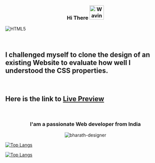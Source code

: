 <h3 align="center">
    Hi There
    <img src="https://c.tenor.com/z2xJqhCpneIAAAAM/wave-hand.gif" 
         alt="Waving hand gif"
         height="45"
         width="45" />
</h3>

![HTML5](https://img.shields.io/badge/html5-%23E34F26.svg?style=for-the-badge&logo=html5&logoColor=white)


<br>

## I challenged myself to clone the design of an existing Website to evaluate how well I understood the CSS properties.

<br>

## Here is the link to <a target="_blank" href="https://bharath-designer.github.io/w3-schools-clone/">Live Preview</a>

<br>

<h3 align="center">I'am a passionate Web developer from India</h3>


<p align="center"><img  src="https://github-readme-streak-stats.herokuapp.com/?user=bharath-designer" alt="bharath-designer" /></p>


[![Top Langs](https://github-readme-stats.vercel.app/api/top-langs/?username=bharath-designer&langs_count=8)](https://github.com/anuraghazra/github-readme-stats)


[![Top Langs](https://github-readme-stats.vercel.app/api/top-langs/?username=bharath-designer&layout=compact)](https://github.com/anuraghazra/github-readme-stats)
